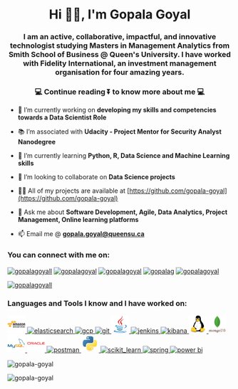 <h1 align="center">Hi 🤘🏻, I'm Gopala Goyal</h1>
<h3 align="center">I am an active, collaborative, impactful, and innovative technologist studying Masters in Management Analytics from Smith School of Business @ Queen's University. I have worked with Fidelity International, an investment management organisation for four amazing years.</h3>

<h3 align="center"> 💻 Continue reading ⏬ to know more about me 💻</h3>

- 🔭 I’m currently working on **developing my skills and competencies towards a Data Scientist Role**
  
- 📚 I’m associated with **Udacity - Project Mentor for Security Analyst Nanodegree**

- 🌱 I’m currently learning **Python, R, Data Science and Machine Learning skills**

- 👯 I’m looking to collaborate on **Data Science projects**

- 👨‍💻 All of my projects are available at [https://github.com/gopala-goyal](https://github.com/gopala-goyal)

- 💬 Ask me about **Software Development, Agile, Data Analytics, Project Management, Online learning platforms**

- 📫 Email me @ **gopala.goyal@queensu.ca**

<h3 align="left">You can connect with me on:</h3>
<p align="left">
<a href="https://twitter.com/gopalagoyall" target="blank"><img align="center" src="https://raw.githubusercontent.com/rahuldkjain/github-profile-readme-generator/master/src/images/icons/Social/twitter.svg" alt="gopalagoyall" height="30" width="40" /></a>
<a href="https://linkedin.com/in/gopalagoyal" target="blank"><img align="center" src="https://raw.githubusercontent.com/rahuldkjain/github-profile-readme-generator/master/src/images/icons/Social/linked-in-alt.svg" alt="gopalagoyal" height="30" width="40" /></a>
<a href="https://kaggle.com/gopalagoyal" target="blank"><img align="center" src="https://raw.githubusercontent.com/rahuldkjain/github-profile-readme-generator/master/src/images/icons/Social/kaggle.svg" alt="gopalagoyal" height="30" width="40" /></a>
<a href="https://fb.com/gopalag" target="blank"><img align="center" src="https://raw.githubusercontent.com/rahuldkjain/github-profile-readme-generator/master/src/images/icons/Social/facebook.svg" alt="gopalag" height="30" width="40" /></a>
<a href="https://instagram.com/gopalagoyal" target="blank"><img align="center" src="https://raw.githubusercontent.com/rahuldkjain/github-profile-readme-generator/master/src/images/icons/Social/instagram.svg" alt="gopalagoyal" height="30" width="40" /></a>
</p>
<p align="left"> <a href="https://twitter.com/gopalagoyall" target="blank"><img src="https://img.shields.io/twitter/follow/gopalagoyall?logo=twitter&style=for-the-badge" alt="gopalagoyall" /></a> </p>

<h3 align="left">Languages and Tools I know and I have worked on:</h3>
<p align="left"> <a href="https://aws.amazon.com" target="_blank"> <img src="https://raw.githubusercontent.com/devicons/devicon/master/icons/amazonwebservices/amazonwebservices-original-wordmark.svg" alt="aws" width="40" height="40"/> </a> <a href="https://www.elastic.co" target="_blank"> <img src="https://www.vectorlogo.zone/logos/elastic/elastic-icon.svg" alt="elasticsearch" width="40" height="40"/> </a> <a href="https://cloud.google.com" target="_blank"> <img src="https://www.vectorlogo.zone/logos/google_cloud/google_cloud-icon.svg" alt="gcp" width="40" height="40"/> </a> <a href="https://git-scm.com/" target="_blank"> <img src="https://www.vectorlogo.zone/logos/git-scm/git-scm-icon.svg" alt="git" width="40" height="40"/> </a> <a href="https://www.java.com" target="_blank"> <img src="https://raw.githubusercontent.com/devicons/devicon/master/icons/java/java-original.svg" alt="java" width="40" height="40"/> </a> <a href="https://www.jenkins.io" target="_blank"> <img src="https://www.vectorlogo.zone/logos/jenkins/jenkins-icon.svg" alt="jenkins" width="40" height="40"/> </a> <a href="https://www.elastic.co/kibana" target="_blank"> <img src="https://www.vectorlogo.zone/logos/elasticco_kibana/elasticco_kibana-icon.svg" alt="kibana" width="40" height="40"/> </a> <a href="https://www.linux.org/" target="_blank"> <img src="https://raw.githubusercontent.com/devicons/devicon/master/icons/linux/linux-original.svg" alt="linux" width="40" height="40"/> </a> <a href="https://www.mongodb.com/" target="_blank"> <img src="https://raw.githubusercontent.com/devicons/devicon/master/icons/mongodb/mongodb-original-wordmark.svg" alt="mongodb" width="40" height="40"/> </a> <a href="https://www.mysql.com/" target="_blank"> <img src="https://raw.githubusercontent.com/devicons/devicon/master/icons/mysql/mysql-original-wordmark.svg" alt="mysql" width="40" height="40"/> </a> <a href="https://www.oracle.com/" target="_blank"> <img src="https://raw.githubusercontent.com/devicons/devicon/master/icons/oracle/oracle-original.svg" alt="oracle" width="40" height="40"/> </a> <a href="https://postman.com" target="_blank"> <img src="https://www.vectorlogo.zone/logos/getpostman/getpostman-icon.svg" alt="postman" width="40" height="40"/> </a> <a href="https://www.python.org" target="_blank"> <img src="https://raw.githubusercontent.com/devicons/devicon/master/icons/python/python-original.svg" alt="python" width="40" height="40"/> </a> <a href="https://scikit-learn.org/" target="_blank"> <img src="https://upload.wikimedia.org/wikipedia/commons/0/05/Scikit_learn_logo_small.svg" alt="scikit_learn" width="40" height="40"/> </a> <a href="https://spring.io/" target="_blank"> <img src="https://www.vectorlogo.zone/logos/springio/springio-icon.svg" alt="spring" width="40" height="40"/> </a> 
<a href="https://powerbi.microsoft.com/en-au/" target="_blank"> <img src="https://www.vectorlogo.zone/logos/microsoft_powerbi/microsoft_powerbi-icon.svg" alt="power bi" width="40" height="40"/> </a>
</p>

<p><img align="center" src="https://github-readme-stats.vercel.app/api/top-langs?username=gopala-goyal&show_icons=true&locale=en&layout=compact" alt="gopala-goyal" /></p>
  
<p align="left"> <img src="https://komarev.com/ghpvc/?username=gopala-goyal&label=Profile%20views&color=0e75b6&style=flat" alt="gopala-goyal" /> </p>  
